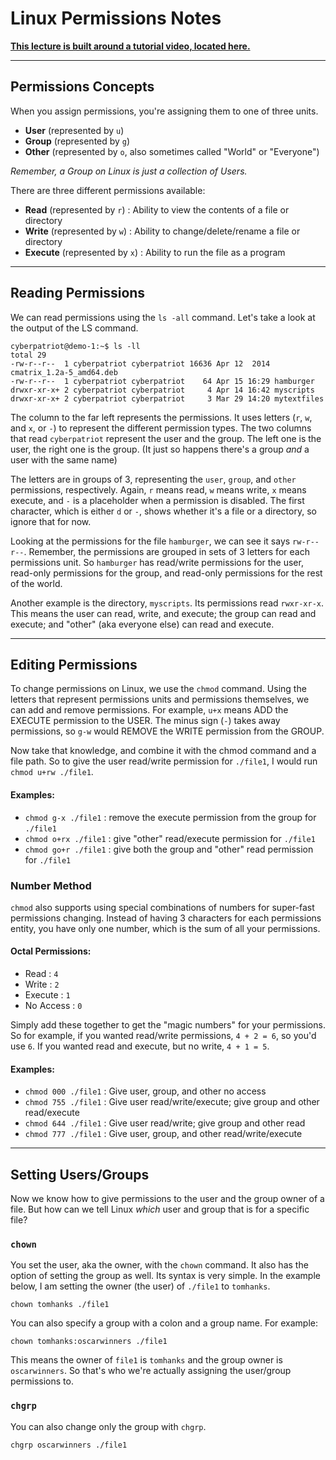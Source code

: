 # Linux Permissions Notes

[**This lecture is built around a tutorial video, located here.**](https://www.youtube.com/watch?v=vKTg1ATHl4E)

---

## Permissions Concepts

When you assign permissions, you're assigning them to one of three units.

- **User** (represented by ``u``)
- **Group** (represented by ``g``)
- **Other** (represented by ``o``, also sometimes called "World" or "Everyone")

*Remember, a Group on Linux is just a collection of Users.*

There are three different permissions available:

- **Read** (represented by ``r``) : Ability to view the contents of a file or directory
- **Write** (represented by ``w``) : Ability to change/delete/rename a file or directory
- **Execute** (represented by ``x``) : Ability to run the file as a program

---

## Reading Permissions

We can read permissions using the ``ls -all`` command. Let's take a look at the output of the LS command.

```
cyberpatriot@demo-1:~$ ls -ll
total 29
-rw-r--r--  1 cyberpatriot cyberpatriot 16636 Apr 12  2014 cmatrix_1.2a-5_amd64.deb
-rw-r--r--  1 cyberpatriot cyberpatriot    64 Apr 15 16:29 hamburger
drwxr-xr-x+ 2 cyberpatriot cyberpatriot     4 Apr 14 16:42 myscripts
drwxr-xr-x+ 2 cyberpatriot cyberpatriot     3 Mar 29 14:20 mytextfiles
```

The column to the far left represents the permissions. It uses letters (``r``, ``w``, and ``x``, or ``-``) to represent the different permission types. The two columns that read ``cyberpatriot`` represent the user and the group. The left one is the user, the right one is the group. (It just so happens there's a group *and* a user with the same name)

The letters are in groups of 3, representing the ``user``, ``group``, and ``other`` permissions, respectively. Again, ``r`` means read, ``w`` means write, ``x`` means execute, and ``-`` is a placeholder when a permission is disabled. The first character, which is either ``d`` or ``-``, shows whether it's a file or a directory, so ignore that for now.

Looking at the permissions for the file ``hamburger``, we can see it says ``rw-r--r--``. Remember, the permissions are grouped in sets of 3 letters for each permissions unit. So ``hamburger`` has read/write permissions for the user, read-only permissions for the group, and read-only permissions for the rest of the world.

Another example is the directory, ``myscripts``. Its permissions read ``rwxr-xr-x``. This means the user can read, write, and execute; the group can read and execute; and "other" (aka everyone else) can read and execute.

---

## Editing Permissions

To change permissions on Linux, we use the ``chmod`` command. Using the letters that represent permissions units and permissions themselves, we can add and remove permissions. For example, ``u+x`` means ADD the EXECUTE permission to the USER. The minus sign (``-``) takes away permissions, so ``g-w`` would REMOVE the WRITE permission from the GROUP.

Now take that knowledge, and combine it with the chmod command and a file path. So to give the user read/write permission for ``./file1``, I would run ``chmod u+rw ./file1``.

#### Examples:

- ``chmod g-x ./file1`` : remove the execute permission from the group for ``./file1``
- ``chmod o+rx ./file1`` : give "other" read/execute permission for ``./file1``
- ``chmod go+r ./file1`` : give both the group and "other" read permission for ``./file1``

### Number Method

``chmod`` also supports using special combinations of numbers for super-fast permissions changing. Instead of having 3 characters for each permissions entity, you have only one number, which is the sum of all your permissions.

#### Octal Permissions:

- Read : ``4``
- Write : ``2``
- Execute : ``1``
- No Access : ``0``

Simply add these together to get the "magic numbers" for your permissions. So for example, if you wanted read/write permissions, ``4 + 2 = 6``, so you'd use ``6``. If you wanted read and execute, but no write, ``4 + 1 = 5``.

#### Examples:

- ``chmod 000 ./file1`` : Give user, group, and other no access
- ``chmod 755 ./file1`` : Give user read/write/execute; give group and other read/execute
- ``chmod 644 ./file1`` : Give user read/write; give group and other read
- ``chmod 777 ./file1`` : Give user, group, and other read/write/execute

---

## Setting Users/Groups

Now we know how to give permissions to the user and the group owner of a file. But how can we tell Linux *which* user and group that is for a specific file?

### ``chown``

You set the user, aka the owner, with the ``chown`` command. It also has the option of setting the group as well. Its syntax is very simple. In the example below, I am setting the owner (the user) of ``./file1`` to ``tomhanks``.

``chown tomhanks ./file1``

You can also specify a group with a colon and a group name. For example:

``chown tomhanks:oscarwinners ./file1``

This means the owner of ``file1`` is ``tomhanks`` and the group owner is ``oscarwinners``. So that's who we're actually assigning the user/group permissions to.

### ``chgrp``

You can also change only the group with ``chgrp``.

``chgrp oscarwinners ./file1``
